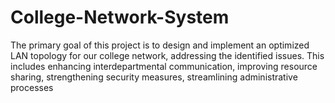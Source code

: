 # College-Network-System
The primary goal of this project is to design and implement an optimized LAN topology for our college network, addressing the identified issues. This includes enhancing interdepartmental communication, improving resource sharing, strengthening security measures, streamlining administrative processes
